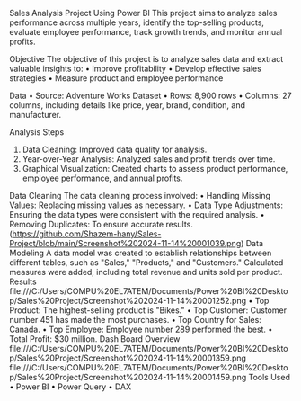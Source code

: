 Sales Analysis Project Using Power BI
This project aims to analyze sales performance across multiple years, identify the top-selling products, evaluate employee performance, track growth trends, and monitor annual profits.

Objective
The objective of this project is to analyze sales data and extract valuable insights to:
•	Improve profitability
•	Develop effective sales strategies
•	Measure product and employee performance

Data
•	Source: Adventure Works Dataset
•	Rows: 8,900 rows
•	Columns: 27 columns, including details like price, year, brand, condition, and manufacturer.

Analysis Steps
1.	Data Cleaning: Improved data quality for analysis.
2.	Year-over-Year Analysis: Analyzed sales and profit trends over time.
3.	Graphical Visualization: Created charts to assess product performance, employee performance, and annual profits.

Data Cleaning
The data cleaning process involved:
•	Handling Missing Values: Replacing missing values as necessary.
•	Data Type Adjustments: Ensuring the data types were consistent with the required analysis.
•	Removing Duplicates: To ensure accurate results.
(https://github.com/Shazem-hany/Sales-Project/blob/main/Screenshot%202024-11-14%20001039.png)
Data Modeling
A data model was created to establish relationships between different tables, such as "Sales," "Products," and "Customers." Calculated measures were added, including total revenue and units sold per product.
Results
file:///C:/Users/COMPU%20EL7ATEM/Documents/Power%20BI%20Desktop/Sales%20Project/Screenshot%202024-11-14%20001252.png
•	Top Product: The highest-selling product is "Bikes."
•	Top Customer: Customer number 451 has made the most purchases.
•	Top Country for Sales: Canada.
•	Top Employee: Employee number 289 performed the best.
•	Total Profit: $30 million.
Dash Board Overview
file:///C:/Users/COMPU%20EL7ATEM/Documents/Power%20BI%20Desktop/Sales%20Project/Screenshot%202024-11-14%20001359.png
file:///C:/Users/COMPU%20EL7ATEM/Documents/Power%20BI%20Desktop/Sales%20Project/Screenshot%202024-11-14%20001459.png
Tools Used
•	Power BI
•	Power Query
•	DAX

